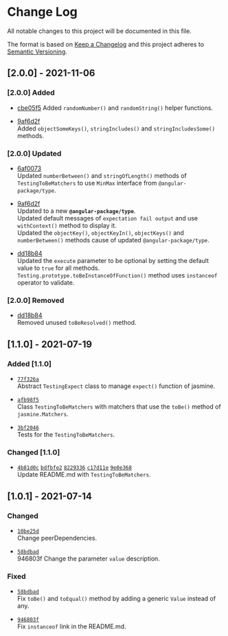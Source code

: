 
# Change Log

All notable changes to this project will be documented in this file.

The format is based on [Keep a Changelog](http://keepachangelog.com/)
and this project adheres to [Semantic Versioning](http://semver.org/).

## [2.0.0] - 2021-11-06

### [2.0.0] Added

* [cbe05f5]
  Added `randomNumber()` and `randomString()` helper functions.

* [9af6d2f]  
  Added `objectSomeKeys()`, `stringIncludes()` and `stringIncludesSome()` methods.

[cbe05f5]: https://github.com/angular-package/testing/commit/cbe05f5f21881878aa11f3ef7938c599a5e36ed3

### [2.0.0] Updated

* [6af0073]  
  Updated `numberBetween()` and `stringOfLength()` methods of `TestingToBeMatchers` to use `MinMax` interface from `@angular-package/type`.  

* [9af6d2f]  
  Updated to a new **`@angular-package/type`**.  
  Updated default messages of `expectation fail output` and use `withContext()` method to display it.  
  Updated the `objectKey()`, `objectKeyIn()`, `objectKeys()` and `numberBetween()` methods cause of updated `@angular-package/type`.  

* [dd18b84]  
  Updated the `execute` parameter to be optional by setting the default value to `true` for all methods.  
  `Testing.prototype.toBeInstanceOfFunction()` method uses `instanceof` operator to validate.  

[6af0073]: https://github.com/angular-package/testing/commit/6af007350f267ee054a34d33ddf3b671d879b632
[9af6d2f]: https://github.com/angular-package/testing/commit/9af6d2f2c482a903a2a55303e7fc05725741e9c0

### [2.0.0] Removed

* [dd18b84]  
  Removed unused `toBeResolved()` method.  

[dd18b84]: https://github.com/angular-package/testing/commit/dd18b8469c6099246f4e9f8a9ac9f9d891c6e1f8

## [1.1.0] - 2021-07-19

### Added [1.1.0]

* [`77f326a`][77f326a]  
  Abstract `TestingExpect` class to manage `expect()` function of jasmine.

* [`afb98f5`][afb98f5]  
  Class `TestingToBeMatchers` with matchers that use the `toBe()` method of `jasmine.Matchers`.

* [`3bf2046`][3bf2046]  
  Tests for the `TestingToBeMatchers`.

### Changed [1.1.0]

* [`4b81d0c`][4b81d0c] [`bdfbfe2`][bdfbfe2] [`8229336`][8229336] [`c17d11e`][c17d11e] [`9e0e368`][9e0e368]  
  Update README.md with `TestingToBeMatchers`.

[77f326a]: https://github.com/angular-package/testing/commit/77f326a5bc7154b55f6944e60b24cddb5bfe93df
[afb98f5]: https://github.com/angular-package/testing/commit/afb98f557296239b10227e8f0bde4f8b62fd5049
[3bf2046]: https://github.com/angular-package/testing/commit/3bf2046ee35f9d0ae4769cb107be2c61e281af34
[4b81d0c]: https://github.com/angular-package/testing/commit/4b81d0cb26e145bed02656064ac9c86a10bfa296
[bdfbfe2]: https://github.com/angular-package/testing/commit/bdfbfe226589620cba6a912694dcfd9cfc3020ac
[8229336]: https://github.com/angular-package/testing/commit/8229336755c6efd3151d974d53ec8860cf108280
[c17d11e]: https://github.com/angular-package/testing/commit/c17d11e1c23db009c3bec05e84a02f75a90f7fa0
[9e0e368]: https://github.com/angular-package/testing/commit/9e0e3689acb765fe4ffd53962d7b7607cd2761a3

## [1.0.1] - 2021-07-14
  
### Changed

* [`10be25d`][10be25d]  
  Change peerDependencies.

* [`58bdbad`][58bdbad]  
  946803f Change the parameter `value` description.

### Fixed

* [`58bdbad`][58bdbad]  
  Fix `toBe()` and `toEqual()` method by adding a generic `Value` instead of any.

* [`946803f`][946803f]  
  Fix `instanceof` link in the README.md.

[10be25d]: https://github.com/angular-package/testing/commit/10be25daffacf87f38b469b999cbb2b213fb90a1
[58bdbad]: https://github.com/angular-package/testing/commit/58bdbadf4fc62aed1fac3680168bb8bb8e35e5dd
[946803f]: https://github.com/angular-package/testing/commit/946803f1a8770aaeeab0821f0efc8e8ad932fd7d
